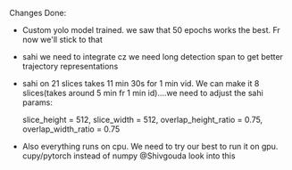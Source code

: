 Changes Done:

* Custom yolo model trained. we saw that 50 epochs works the best. Fr now we'll stick to that
* sahi we need to integrate cz we need long detection span to get better trajectory representations
* sahi on 21 slices takes 11 min 30s for 1 min vid. We can make it 8 slices(takes around 5 min fr 1 min id)....we need to adjust the sahi params:

  slice_height = 512,
  slice_width = 512,
  overlap_height_ratio = 0.75,
  overlap_width_ratio = 0.75
* Also everything runs on cpu. We need to try our best to run it on gpu. cupy/pytorch instead of numpy
@Shivgouda look into this
